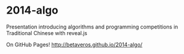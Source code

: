 2014-algo
=========

Presentation introducing algorithms and programming competitions in Traditional Chinese with reveal.js

On GitHub Pages! http://betaveros.github.io/2014-algo/
